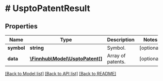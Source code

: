 # # UsptoPatentResult

## Properties

Name | Type | Description | Notes
------------ | ------------- | ------------- | -------------
**symbol** | **string** | Symbol. | [optional]
**data** | [**\Finnhub\Model\UsptoPatent[]**](UsptoPatent.md) | Array of patents. | [optional]

[[Back to Model list]](../../README.md#models) [[Back to API list]](../../README.md#endpoints) [[Back to README]](../../README.md)
